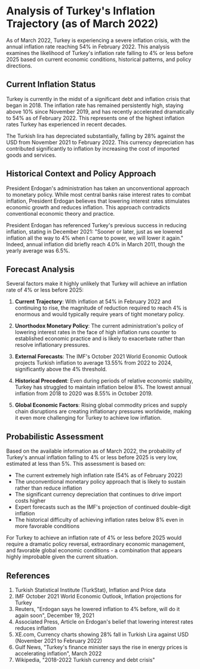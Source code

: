 # Analysis of Turkey's Inflation Trajectory (as of March 2022)

As of March 2022, Turkey is experiencing a severe inflation crisis, with the annual inflation rate reaching 54% in February 2022. This analysis examines the likelihood of Turkey's inflation rate falling to 4% or less before 2025 based on current economic conditions, historical patterns, and policy directions.

## Current Inflation Status

Turkey is currently in the midst of a significant debt and inflation crisis that began in 2018. The inflation rate has remained persistently high, staying above 10% since November 2019, and has recently accelerated dramatically to 54% as of February 2022. This represents one of the highest inflation rates Turkey has experienced in recent decades.

The Turkish lira has depreciated substantially, falling by 28% against the USD from November 2021 to February 2022. This currency depreciation has contributed significantly to inflation by increasing the cost of imported goods and services.

## Historical Context and Policy Approach

President Erdogan's administration has taken an unconventional approach to monetary policy. While most central banks raise interest rates to combat inflation, President Erdogan believes that lowering interest rates stimulates economic growth and reduces inflation. This approach contradicts conventional economic theory and practice.

President Erdogan has referenced Turkey's previous success in reducing inflation, stating in December 2021: "Sooner or later, just as we lowered inflation all the way to 4% when I came to power, we will lower it again." Indeed, annual inflation did briefly reach 4.0% in March 2011, though the yearly average was 6.5%.

## Forecast Analysis

Several factors make it highly unlikely that Turkey will achieve an inflation rate of 4% or less before 2025:

1. **Current Trajectory**: With inflation at 54% in February 2022 and continuing to rise, the magnitude of reduction required to reach 4% is enormous and would typically require years of tight monetary policy.

2. **Unorthodox Monetary Policy**: The current administration's policy of lowering interest rates in the face of high inflation runs counter to established economic practice and is likely to exacerbate rather than resolve inflationary pressures.

3. **External Forecasts**: The IMF's October 2021 World Economic Outlook projects Turkish inflation to average 13.55% from 2022 to 2024, significantly above the 4% threshold.

4. **Historical Precedent**: Even during periods of relative economic stability, Turkey has struggled to maintain inflation below 8%. The lowest annual inflation from 2018 to 2020 was 8.55% in October 2019.

5. **Global Economic Factors**: Rising global commodity prices and supply chain disruptions are creating inflationary pressures worldwide, making it even more challenging for Turkey to achieve low inflation.

## Probabilistic Assessment

Based on the available information as of March 2022, the probability of Turkey's annual inflation falling to 4% or less before 2025 is very low, estimated at less than 5%. This assessment is based on:

- The current extremely high inflation rate (54% as of February 2022)
- The unconventional monetary policy approach that is likely to sustain rather than reduce inflation
- The significant currency depreciation that continues to drive import costs higher
- Expert forecasts such as the IMF's projection of continued double-digit inflation
- The historical difficulty of achieving inflation rates below 8% even in more favorable conditions

For Turkey to achieve an inflation rate of 4% or less before 2025 would require a dramatic policy reversal, extraordinary economic management, and favorable global economic conditions - a combination that appears highly improbable given the current situation.

## References

1. Turkish Statistical Institute (TurkStat), Inflation and Price data
2. IMF October 2021 World Economic Outlook, Inflation projections for Turkey
3. Reuters, "Erdogan says he lowered inflation to 4% before, will do it again soon", December 19, 2021
4. Associated Press, Article on Erdogan's belief that lowering interest rates reduces inflation
5. XE.com, Currency charts showing 28% fall in Turkish Lira against USD (November 2021 to February 2022)
6. Gulf News, "Turkey's finance minister says the rise in energy prices is accelerating inflation", March 2022
7. Wikipedia, "2018-2022 Turkish currency and debt crisis"